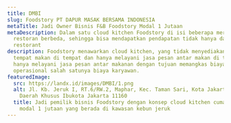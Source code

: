 ```yaml
---
title: DMBI
slug: Foodstory PT DAPUR MASAK BERSAMA INDONESIA
metaTitle: Jadi Owner Bisnis F&B Foodstory Modal 1 Jutaan
metaDescription: Dalam satu cloud kitchen Foodstory di isi beberapa merek
  restoran berbeda, sehingga bisa mendapatkan pendapatan tidak hanya dari 1
  restorant
description: Foodstory menawarkan cloud kitchen, yang tidak menyediakan area
  tempat makan di tempat dan hanya melayani jasa pesan antar makan di tempat dan
  hanya melayani jasa pesan antar makanan dengan tujuan memangkas biaya
  operasional salah satunya biaya karyawan.
featuredImage:
  src: https://landx.id/images/DMBI/1.png
  alt: Jl. Kb. Jeruk I, RT.6/RW.2, Maphar, Kec. Taman Sari, Kota Jakarta Barat,
    Daerah Khusus Ibukota Jakarta 11160
  title: Jadi pemilik bisnis Foodstory dengan konsep cloud kitchen cuma dengan
    modal 1 jutaan yang berada di kawasan kebun jeruk
---
```

